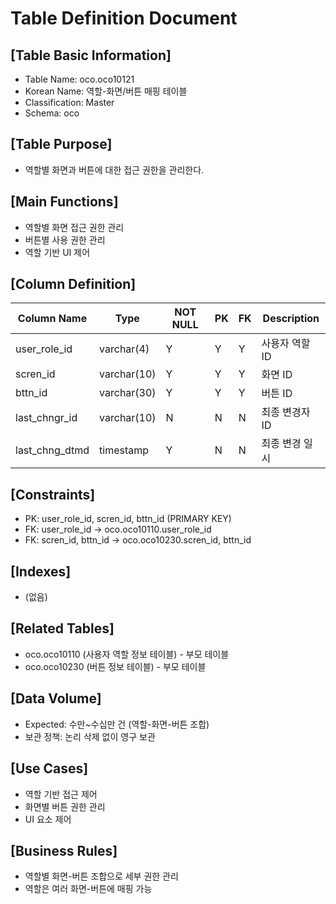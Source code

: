 # Table Definition Document

## [Table Basic Information]
- Table Name: oco.oco10121
- Korean Name: 역할-화면/버튼 매핑 테이블
- Classification: Master
- Schema: oco

## [Table Purpose]
- 역할별 화면과 버튼에 대한 접근 권한을 관리한다.

## [Main Functions]
- 역할별 화면 접근 권한 관리
- 버튼별 사용 권한 관리
- 역할 기반 UI 제어

## [Column Definition]

| Column Name | Type | NOT NULL | PK | FK | Description |
|-------------|------|----------|----|----|-------------|
| user_role_id | varchar(4) | Y | Y | Y | 사용자 역할 ID |
| scren_id | varchar(10) | Y | Y | Y | 화면 ID |
| bttn_id | varchar(30) | Y | Y | Y | 버튼 ID |
| last_chngr_id | varchar(10) | N | N | N | 최종 변경자 ID |
| last_chng_dtmd | timestamp | Y | N | N | 최종 변경 일시 |

## [Constraints]
- PK: user_role_id, scren_id, bttn_id (PRIMARY KEY)
- FK: user_role_id → oco.oco10110.user_role_id
- FK: scren_id, bttn_id → oco.oco10230.scren_id, bttn_id

## [Indexes]
- (없음)

## [Related Tables]
- oco.oco10110 (사용자 역할 정보 테이블) - 부모 테이블
- oco.oco10230 (버튼 정보 테이블) - 부모 테이블

## [Data Volume]
- Expected: 수만~수십만 건 (역할-화면-버튼 조합)
- 보관 정책: 논리 삭제 없이 영구 보관

## [Use Cases]
- 역할 기반 접근 제어
- 화면별 버튼 권한 관리
- UI 요소 제어

## [Business Rules]
- 역할별 화면-버튼 조합으로 세부 권한 관리
- 역할은 여러 화면-버튼에 매핑 가능 